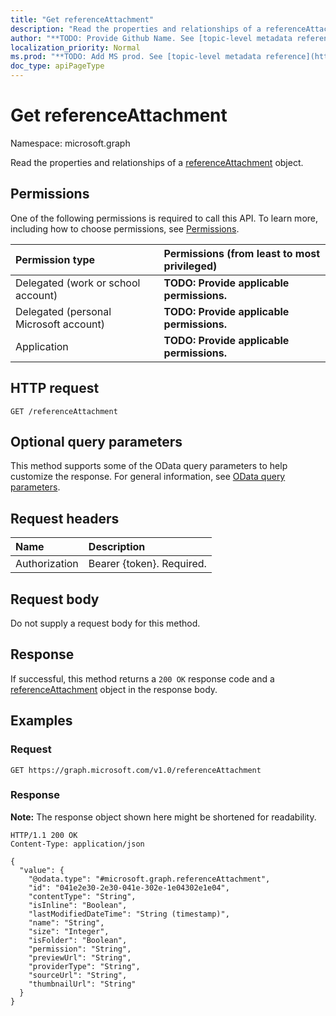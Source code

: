 ```yaml
---
title: "Get referenceAttachment"
description: "Read the properties and relationships of a referenceAttachment object."
author: "**TODO: Provide Github Name. See [topic-level metadata reference](https://msgo.azurewebsites.net/add/document/guidelines/metadata.html#topic-level-metadata)**"
localization_priority: Normal
ms.prod: "**TODO: Add MS prod. See [topic-level metadata reference](https://msgo.azurewebsites.net/add/document/guidelines/metadata.html#topic-level-metadata)**"
doc_type: apiPageType
---
```


# Get referenceAttachment
Namespace: microsoft.graph



Read the properties and relationships of a [referenceAttachment](../resources/referenceattachment.md) object.

## Permissions
One of the following permissions is required to call this API. To learn more, including how to choose permissions, see [Permissions](/graph/permissions-reference).

|Permission type|Permissions (from least to most privileged)|
|:---|:---|
|Delegated (work or school account)|**TODO: Provide applicable permissions.**|
|Delegated (personal Microsoft account)|**TODO: Provide applicable permissions.**|
|Application|**TODO: Provide applicable permissions.**|

## HTTP request

<!-- {
  "blockType": "ignored"
}
-->
``` http
GET /referenceAttachment
```

## Optional query parameters
This method supports some of the OData query parameters to help customize the response. For general information, see [OData query parameters](/graph/query-parameters).

## Request headers
|Name|Description|
|:---|:---|
|Authorization|Bearer {token}. Required.|

## Request body
Do not supply a request body for this method.

## Response

If successful, this method returns a `200 OK` response code and a [referenceAttachment](../resources/referenceattachment.md) object in the response body.

## Examples

### Request
<!-- {
  "blockType": "request",
  "name": "get_referenceattachment"
}
-->
``` http
GET https://graph.microsoft.com/v1.0/referenceAttachment
```


### Response
**Note:** The response object shown here might be shortened for readability.
<!-- {
  "blockType": "response",
  "truncated": true,
  "@odata.type": "microsoft.graph.referenceAttachment"
}
-->
``` http
HTTP/1.1 200 OK
Content-Type: application/json

{
  "value": {
    "@odata.type": "#microsoft.graph.referenceAttachment",
    "id": "041e2e30-2e30-041e-302e-1e04302e1e04",
    "contentType": "String",
    "isInline": "Boolean",
    "lastModifiedDateTime": "String (timestamp)",
    "name": "String",
    "size": "Integer",
    "isFolder": "Boolean",
    "permission": "String",
    "previewUrl": "String",
    "providerType": "String",
    "sourceUrl": "String",
    "thumbnailUrl": "String"
  }
}
```

